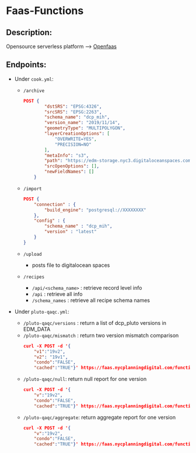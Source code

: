 # Faas-Functions

## Description:
Opensource serverless platform --> [Openfaas](https://www.openfaas.com/)

## Endpoints: 
+ Under `cook.yml`: 
    + `/archive`
        ```json
        POST {
                "dstSRS": "EPSG:4326",
                "srcSRS": "EPSG:2263",
                "schema_name": "dcp_mih",
                "version_name": "2019/11/14",
                "geometryType": "MULTIPOLYGON",
                "layerCreationOptions": [
                    "OVERWRITE=YES",
                    "PRECISION=NO"
                ],
                "metaInfo": "s3",
                "path": "https://edm-storage.nyc3.digitaloceanspaces.com/MANDATORY_INCLUSIONARY_HOUSING/20191114/mandatory_inclusionary_housing.zip",
                "srcOpenOptions": [],
                "newFieldNames": []
            }
        ```
    + `/import`
        ```json
        POST {
            "connection" : {
                "build_engine": "postgresql://XXXXXXXX"
            }, 
            "config" : {
                "schema_name" : "dcp_mih", 
                "version" : "latest"
            }
        }
        ```
    + `/upload`
        + posts file to digitalocean spaces

    + `/recipes`
        + `/api/<schema_name>` : retrieve record level info
        + `/api` : retrieve all info
        + `/schema_names` : retrieve all recipe schema names

+ Under `pluto-qaqc.yml`: 
    + `/pluto-qaqc/versions` : return a list of dcp_pluto versions in EDM_DATA
    + `/pluto-qaqc/mismatch` : return two version mismatch comparison
        ```json
        curl -X POST -d '{
            "v1":"19v2", 
            "v2": "19v1", 
            "condo":"FALSE", 
            "cached":"TRUE"}' https://faas.nycplanningdigital.com/function/pluto-qaqc/mismatch
        ```
    + `/pluto-qaqc/null`: return null report for one version
        ```json
        curl -X POST -d '{
            "v":"19v2", 
            "condo":"FALSE", 
            "cached":"TRUE"}' https://faas.nycplanningdigital.com/function/pluto-qaqc/null
        ```
    + `/pluto-qaqc/aggregate`: return aggregate report for one version
        ```json
        curl -X POST -d '{
            "v":"19v2", 
            "condo":"FALSE", 
            "cached":"TRUE"}' https://faas.nycplanningdigital.com/function/pluto-qaqc/aggregate
        ```
    
    